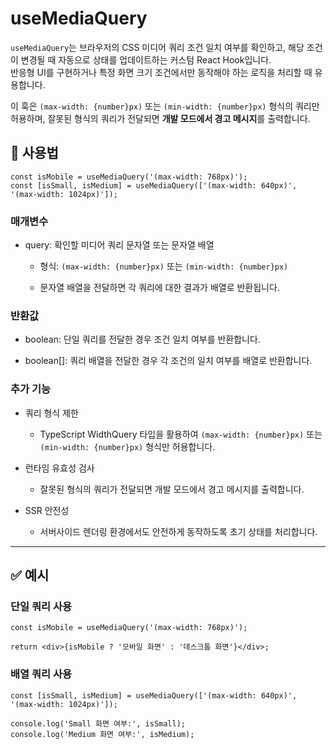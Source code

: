 # useMediaQuery

`useMediaQuery`는 브라우저의 CSS 미디어 쿼리 조건 일치 여부를 확인하고, 해당 조건이 변경될 때 자동으로 상태를 업데이트하는 커스텀 React Hook입니다.  
반응형 UI를 구현하거나 특정 화면 크기 조건에서만 동작해야 하는 로직을 처리할 때 유용합니다.

이 훅은 `(max-width: {number}px)` 또는 `(min-width: {number}px)` 형식의 쿼리만 허용하며, 잘못된 형식의 쿼리가 전달되면 **개발 모드에서 경고 메시지**를 출력합니다.

## 🔗 사용법

```tsx
const isMobile = useMediaQuery('(max-width: 768px)');
const [isSmall, isMedium] = useMediaQuery(['(max-width: 640px)', '(max-width: 1024px)']);
```

### 매개변수

- query: 확인할 미디어 쿼리 문자열 또는 문자열 배열
  - 형식: `(max-width: {number}px)` 또는 `(min-width: {number}px)`

  - 문자열 배열을 전달하면 각 쿼리에 대한 결과가 배열로 반환됩니다.

### 반환값

- boolean: 단일 쿼리를 전달한 경우 조건 일치 여부를 반환합니다.

- boolean[]: 쿼리 배열을 전달한 경우 각 조건의 일치 여부를 배열로 반환합니다.

### 추가 기능

- 쿼리 형식 제한
  - TypeScript WidthQuery 타입을 활용하여 `(max-width: {number}px)` 또는 `(min-width: {number}px)` 형식만 허용합니다.

- 런타임 유효성 검사
  - 잘못된 형식의 쿼리가 전달되면 개발 모드에서 경고 메시지를 출력합니다.

- SSR 안전성
  - 서버사이드 렌더링 환경에서도 안전하게 동작하도록 초기 상태를 처리합니다.

---

## ✅ 예시

### 단일 쿼리 사용

```tsx
const isMobile = useMediaQuery('(max-width: 768px)');

return <div>{isMobile ? '모바일 화면' : '데스크톱 화면'}</div>;
```

### 배열 쿼리 사용

```tsx
const [isSmall, isMedium] = useMediaQuery(['(max-width: 640px)', '(max-width: 1024px)']);

console.log('Small 화면 여부:', isSmall);
console.log('Medium 화면 여부:', isMedium);
```
